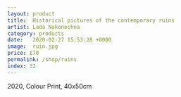 ```yaml
---
layout: product
title:  Historical pictures of the contemporary ruins
artist: Lada Nakonechna
category: products
date:   2020-02-27 15:53:28 +0000
image:  ruin.jpg
price: £70
permalink: /shop/ruins
index: 32
---
```

2020, Colour Print, 40x50cm
